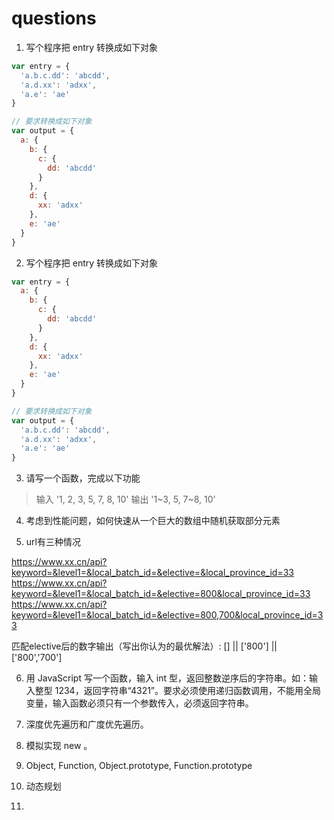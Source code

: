 # questions

1. 写个程序把 entry 转换成如下对象
```js
var entry = {
  'a.b.c.dd': 'abcdd',
  'a.d.xx': 'adxx',
  'a.e': 'ae'
}

// 要求转换成如下对象
var output = {
  a: {
    b: {
      c: {
        dd: 'abcdd'
      }
    },
    d: {
      xx: 'adxx'
    },
    e: 'ae'
  }
}
```

2. 写个程序把 entry 转换成如下对象
```js
var entry = {
  a: {
    b: {
      c: {
        dd: 'abcdd'
      }
    },
    d: {
      xx: 'adxx'
    },
    e: 'ae'
  }
}

// 要求转换成如下对象
var output = {
  'a.b.c.dd': 'abcdd',
  'a.d.xx': 'adxx',
  'a.e': 'ae'
}
```

3. 请写一个函数，完成以下功能
> 输入 '1, 2, 3, 5, 7, 8, 10' 输出 '1~3, 5, 7~8, 10'

4. 考虑到性能问题，如何快速从一个巨大的数组中随机获取部分元素

5. url有三种情况

https://www.xx.cn/api?keyword=&level1=&local_batch_id=&elective=&local_province_id=33
https://www.xx.cn/api?keyword=&level1=&local_batch_id=&elective=800&local_province_id=33
https://www.xx.cn/api?keyword=&level1=&local_batch_id=&elective=800,700&local_province_id=33

匹配elective后的数字输出（写出你认为的最优解法）:
[] || ['800'] || ['800','700']

6. 用 JavaScript 写一个函数，输入 int 型，返回整数逆序后的字符串。如：输入整型 1234，返回字符串“4321”。要求必须使用递归函数调用，不能用全局变量，输入函数必须只有一个参数传入，必须返回字符串。

7. 深度优先遍历和广度优先遍历。

8. 模拟实现 new 。

9. Object, Function, Object.prototype, Function.prototype

10. 动态规划

11. 